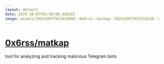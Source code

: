 ```yaml
---
layout: default
date: 2025-10-07T04:59:00.420355
image: assets/20251007T015424099--0x6rss--matkap--20251007T022254238--cropped.png
---
```


# [0x6rss/matkap](https://github.com/0x6rss/matkap)

tool for analyzing and tracking malicious Telegram bots
